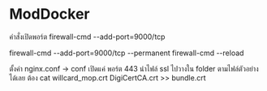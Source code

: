 # ModDocker
คำสั่งเปิดพอร์ต
firewall-cmd --add-port=9000/tcp

firewall-cmd --add-port=9000/tcp --permanent
firewall-cmd --reload



ตั้งค่า nginx.conf -> conf 
เปิดแค่ พอร์ต 443 
นำไฟล์ ssl ไปวางใน folder ตามไฟล์ตัวอย่างได้เลย
ต้อง  cat willcard_mop.crt DigiCertCA.crt >> bundle.crt
